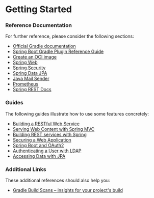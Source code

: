 # Getting Started

### Reference Documentation
For further reference, please consider the following sections:

* [Official Gradle documentation](https://docs.gradle.org)
* [Spring Boot Gradle Plugin Reference Guide](https://docs.spring.io/spring-boot/docs/3.0.1/gradle-plugin/reference/html/)
* [Create an OCI image](https://docs.spring.io/spring-boot/docs/3.0.1/gradle-plugin/reference/html/#build-image)
* [Spring Web](https://docs.spring.io/spring-boot/docs/3.0.1/reference/htmlsingle/#web)
* [Spring Security](https://docs.spring.io/spring-boot/docs/3.0.1/reference/htmlsingle/#web.security)
* [Spring Data JPA](https://docs.spring.io/spring-boot/docs/3.0.1/reference/htmlsingle/#data.sql.jpa-and-spring-data)
* [Java Mail Sender](https://docs.spring.io/spring-boot/docs/3.0.1/reference/htmlsingle/#io.email)
* [Prometheus](https://docs.spring.io/spring-boot/docs/3.0.1/reference/htmlsingle/#actuator.metrics.export.prometheus)
* [Spring REST Docs](https://docs.spring.io/spring-restdocs/docs/current/reference/html5/)

### Guides
The following guides illustrate how to use some features concretely:

* [Building a RESTful Web Service](https://spring.io/guides/gs/rest-service/)
* [Serving Web Content with Spring MVC](https://spring.io/guides/gs/serving-web-content/)
* [Building REST services with Spring](https://spring.io/guides/tutorials/rest/)
* [Securing a Web Application](https://spring.io/guides/gs/securing-web/)
* [Spring Boot and OAuth2](https://spring.io/guides/tutorials/spring-boot-oauth2/)
* [Authenticating a User with LDAP](https://spring.io/guides/gs/authenticating-ldap/)
* [Accessing Data with JPA](https://spring.io/guides/gs/accessing-data-jpa/)

### Additional Links
These additional references should also help you:

* [Gradle Build Scans – insights for your project's build](https://scans.gradle.com#gradle)

